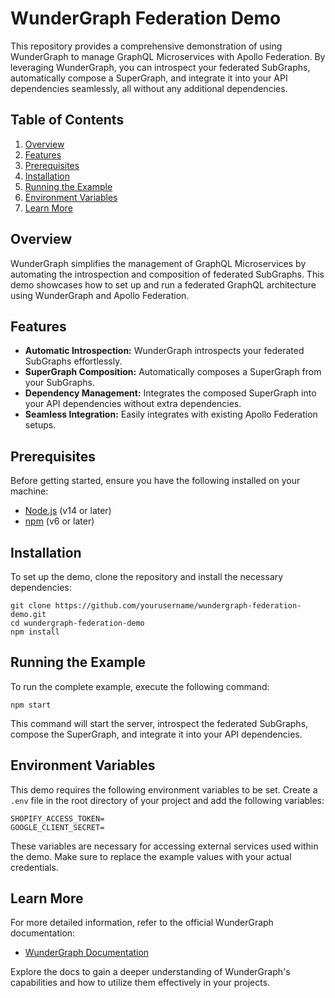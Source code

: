 # WunderGraph Federation Demo

This repository provides a comprehensive demonstration of using WunderGraph to manage GraphQL Microservices with Apollo Federation. By leveraging WunderGraph, you can introspect your federated SubGraphs, automatically compose a SuperGraph, and integrate it into your API dependencies seamlessly, all without any additional dependencies.

## Table of Contents

1. [Overview](#overview)
2. [Features](#features)
3. [Prerequisites](#prerequisites)
4. [Installation](#installation)
5. [Running the Example](#running-the-example)
6. [Environment Variables](#environment-variables)
7. [Learn More](#learn-more)

## Overview

WunderGraph simplifies the management of GraphQL Microservices by automating the introspection and composition of federated SubGraphs. This demo showcases how to set up and run a federated GraphQL architecture using WunderGraph and Apollo Federation.

## Features

- **Automatic Introspection:** WunderGraph introspects your federated SubGraphs effortlessly.
- **SuperGraph Composition:** Automatically composes a SuperGraph from your SubGraphs.
- **Dependency Management:** Integrates the composed SuperGraph into your API dependencies without extra dependencies.
- **Seamless Integration:** Easily integrates with existing Apollo Federation setups.

## Prerequisites

Before getting started, ensure you have the following installed on your machine:

- [Node.js](https://nodejs.org/) (v14 or later)
- [npm](https://www.npmjs.com/) (v6 or later)

## Installation

To set up the demo, clone the repository and install the necessary dependencies:

```shell
git clone https://github.com/yourusername/wundergraph-federation-demo.git
cd wundergraph-federation-demo
npm install
```

## Running the Example

To run the complete example, execute the following command:

```shell
npm start
```

This command will start the server, introspect the federated SubGraphs, compose the SuperGraph, and integrate it into your API dependencies.

## Environment Variables

This demo requires the following environment variables to be set. Create a `.env` file in the root directory of your project and add the following variables:

```
SHOPIFY_ACCESS_TOKEN=
GOOGLE_CLIENT_SECRET=
```

These variables are necessary for accessing external services used within the demo. Make sure to replace the example values with your actual credentials.

## Learn More

For more detailed information, refer to the official WunderGraph documentation:

- [WunderGraph Documentation](https://wundergraph.com/docs)

Explore the docs to gain a deeper understanding of WunderGraph's capabilities and how to utilize them effectively in your projects.
